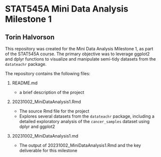 # STAT545A Mini Data Analysis Milestone 1
## Torin Halvorson

This repository was created for the Mini Data Analysis Milestone 1, as part of the STAT545A course. The primary objective was to leverage ggplot2 and dplyr functions to visualize and manipulate semi-tidy datasets from the `datateachr` package.

The repository contains the following files:

1. README.md
   - a brief description of the project

2. 20231002_MiniDataAnalysis1.Rmd
   - The source Rmd file for the project
   - Explores several datasets from the `datateachr` package, including a detailed exploratory analysis of the `cancer_samples` dataset using dplyr and ggplot2

3. 20231002_MiniDataAnalysis1.md
   - The output of 20231002_MiniDataAnalysis1.Rmd and the key deliverable for this milestone
